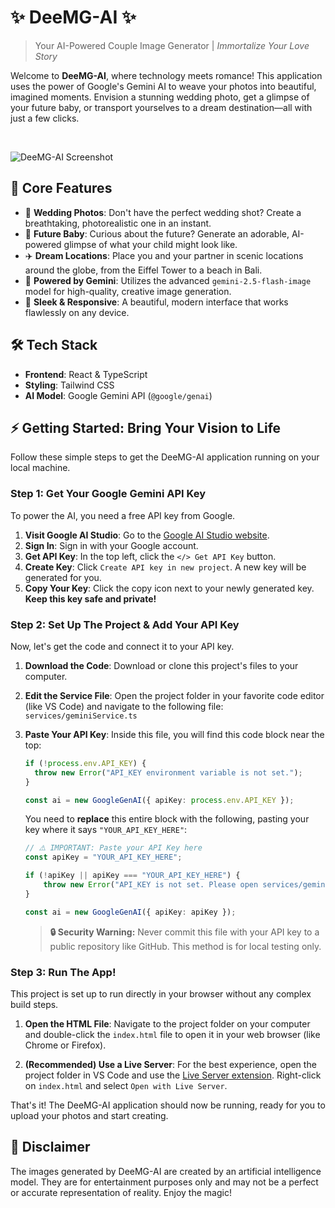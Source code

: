 
# ✨ DeeMG-AI ✨

> Your AI-Powered Couple Image Generator | *Immortalize Your Love Story*

Welcome to **DeeMG-AI**, where technology meets romance! This application uses the power of Google's Gemini AI to weave your photos into beautiful, imagined moments. Envision a stunning wedding photo, get a glimpse of your future baby, or transport yourselves to a dream destination—all with just a few clicks.

<br/>

![DeeMG-AI Screenshot](https://storage.googleapis.com/aistudio-o-images/611586a3-2c3f-4e00-84e1-25501b8a5351)

## 💖 Core Features

-   💒 **Wedding Photos**: Don't have the perfect wedding shot? Create a breathtaking, photorealistic one in an instant.
-   👶 **Future Baby**: Curious about the future? Generate an adorable, AI-powered glimpse of what your child might look like.
-   ✈️ **Dream Locations**: Place you and your partner in scenic locations around the globe, from the Eiffel Tower to a beach in Bali.
-   🤖 **Powered by Gemini**: Utilizes the advanced `gemini-2.5-flash-image` model for high-quality, creative image generation.
-   📱 **Sleek & Responsive**: A beautiful, modern interface that works flawlessly on any device.

## 🛠️ Tech Stack

-   **Frontend**: React & TypeScript
-   **Styling**: Tailwind CSS
-   **AI Model**: Google Gemini API (`@google/genai`)

## ⚡ Getting Started: Bring Your Vision to Life

Follow these simple steps to get the DeeMG-AI application running on your local machine.

### Step 1: Get Your Google Gemini API Key

To power the AI, you need a free API key from Google.

1.  **Visit Google AI Studio**: Go to the [Google AI Studio website](https://aistudio.google.com/).
2.  **Sign In**: Sign in with your Google account.
3.  **Get API Key**: In the top left, click the `</> Get API Key` button.
4.  **Create Key**: Click `Create API key in new project`. A new key will be generated for you.
5.  **Copy Your Key**: Click the copy icon next to your newly generated key. **Keep this key safe and private!**

### Step 2: Set Up The Project & Add Your API Key

Now, let's get the code and connect it to your API key.

1.  **Download the Code**: Download or clone this project's files to your computer.

2.  **Edit the Service File**: Open the project folder in your favorite code editor (like VS Code) and navigate to the following file:
    `services/geminiService.ts`

3.  **Paste Your API Key**: Inside this file, you will find this code block near the top:

    ```typescript
    if (!process.env.API_KEY) {
      throw new Error("API_KEY environment variable is not set.");
    }

    const ai = new GoogleGenAI({ apiKey: process.env.API_KEY });
    ```

    You need to **replace** this entire block with the following, pasting your key where it says `"YOUR_API_KEY_HERE"`:

    ```typescript
    // ⚠️ IMPORTANT: Paste your API Key here
    const apiKey = "YOUR_API_KEY_HERE"; 

    if (!apiKey || apiKey === "YOUR_API_KEY_HERE") {
        throw new Error("API_KEY is not set. Please open services/geminiService.ts and paste your Google Gemini API key.");
    }

    const ai = new GoogleGenAI({ apiKey: apiKey });
    ```

    > **🔒 Security Warning:** Never commit this file with your API key to a public repository like GitHub. This method is for local testing only.

### Step 3: Run The App!

This project is set up to run directly in your browser without any complex build steps.

1.  **Open the HTML File**: Navigate to the project folder on your computer and double-click the `index.html` file to open it in your web browser (like Chrome or Firefox).

2.  **(Recommended) Use a Live Server**: For the best experience, open the project folder in VS Code and use the [Live Server extension](https://marketplace.visualstudio.com/items?itemName=ritwickdey.LiveServer). Right-click on `index.html` and select `Open with Live Server`.

That's it! The DeeMG-AI application should now be running, ready for you to upload your photos and start creating.

## 📄 Disclaimer

The images generated by DeeMG-AI are created by an artificial intelligence model. They are for entertainment purposes only and may not be a perfect or accurate representation of reality. Enjoy the magic!
